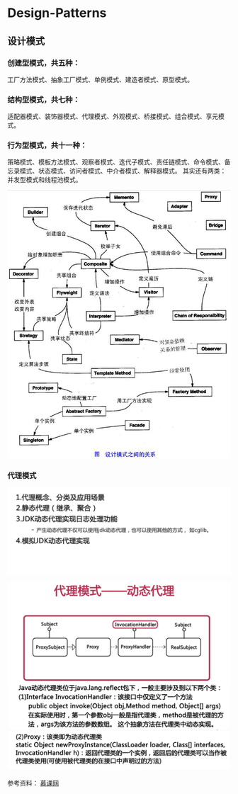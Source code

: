 # Design-Patterns
## 设计模式
### 创建型模式，共五种：
工厂方法模式、抽象工厂模式、单例模式、建造者模式、原型模式。
### 结构型模式，共七种：
适配器模式、装饰器模式、代理模式、外观模式、桥接模式、组合模式、享元模式。
### 行为型模式，共十一种：
策略模式、模板方法模式、观察者模式、迭代子模式、责任链模式、命令模式、备忘录模式、状态模式、访问者模式、中介者模式、解释器模式。 其实还有两类：并发型模式和线程池模式。


![](img/java的23种设计模式-动力节点.bmp)


### 代理模式

![](img/2016-06-15_230353.jpg)

![](img/2016-06-15_230559.jpg)


参考资料：
[慕课网](http://www.imooc.com/ "慕课网")
